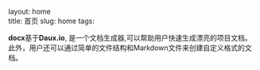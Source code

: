 layout: home    
title:  首页
slug:   home
tags:

<p class="lead">
    <strong>docx</strong>基于<strong>Daux.io</strong>,
    是一个文档生成器,可以帮助用户快速生成漂亮的项目文档。<br />
    此外，用户还可以通过简单的文件结构和Markdown文件来创建自定义格式的文档。
</p>
